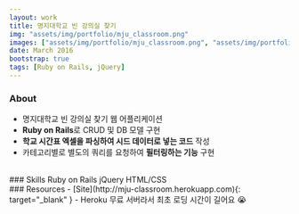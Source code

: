 ```yaml
---
layout: work
title: 명지대학교 빈 강의실 찾기
img: "assets/img/portfolio/mju_classroom.png"
images: ["assets/img/portfolio/mju_classroom.png", "assets/img/portfolio/mju_classroom2.png", "assets/img/portfolio/mju_classroom3.png"]
date: March 2016
bootstrap: true
tags: [Ruby on Rails, jQuery]
---
```


### About
* 명지대학교 빈 강의실 찾기 웹 어플리케이션
* **Ruby on Rails**로 CRUD 및 DB 모델 구현
* **학교 시간표 엑셀을 파싱하여 시드 데이터로 넣는 코드** 작성  
* 카테고리별로 별도의 쿼리를 요청하여 **필터링하는 기능** 구현 

<br>
### Skills
<span class="badge badge-dark">Ruby on Rails</span>
<span class="badge badge-dark">jQuery</span>
<span class="badge badge-dark">HTML/CSS</span>

<br>
### Resources
- [Site](http://mju-classroom.herokuapp.com){: target="_blank" } - Heroku 무료 서버라서 최초 로딩 시간이 길어요 😭

